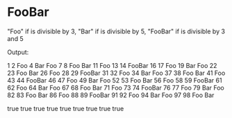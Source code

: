 # FooBar
"Foo" if is divisible by 3, "Bar" if is divisible by 5, "FooBar" if is divisible by 3 and 5

Output:

1
2
Foo
4
Bar
Foo
7
8
Foo
Bar
11
Foo
13
14
FooBar
16
17
Foo
19
Bar
Foo
22
23
Foo
Bar
26
Foo
28
29
FooBar
31
32
Foo
34
Bar
Foo
37
38
Foo
Bar
41
Foo
43
44
FooBar
46
47
Foo
49
Bar
Foo
52
53
Foo
Bar
56
Foo
58
59
FooBar
61
62
Foo
64
Bar
Foo
67
68
Foo
Bar
71
Foo
73
74
FooBar
76
77
Foo
79
Bar
Foo
82
83
Foo
Bar
86
Foo
88
89
FooBar
91
92
Foo
94
Bar
Foo
97
98
Foo
Bar

true
true
true
true
true
true
true
true
true